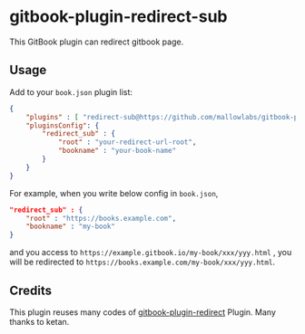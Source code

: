 # gitbook-plugin-redirect-sub

This GitBook plugin can redirect gitbook page.

## Usage

Add to your `book.json` plugin list:
```json
{
    "plugins" : [ "redirect-sub@https://github.com/mallowlabs/gitbook-plugin-redirect-sub.git#0.0.1" ],
    "pluginsConfig": {
        "redirect_sub" : {
            "root" : "your-redirect-url-root",
            "bookname" : "your-book-name"
        }
    }
}
```

For example, when you write below config in `book.json`,

```json
"redirect_sub" : {
    "root" : "https://books.example.com",
    "bookname" : "my-book"
}
```

and you access to `https://example.gitbook.io/my-book/xxx/yyy.html` , you will be redirected to `https://books.example.com/my-book/xxx/yyy.html`.


## Credits
This plugin reuses many codes of [gitbook-plugin-redirect](https://github.com/ketan/gitbook-plugin-redirect) Plugin. Many thanks to ketan.

